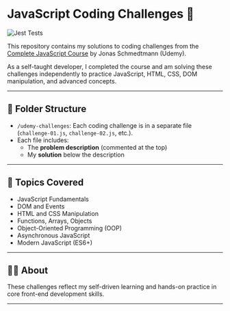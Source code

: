 # JavaScript Coding Challenges 🚀

![Jest Tests](https://github.com/paramveer02/js-challenges/actions/workflows/test.yml/badge.svg)

This repository contains my solutions to coding challenges from the [Complete JavaScript Course](https://www.udemy.com/course/the-complete-javascript-course/) by Jonas Schmedtmann (Udemy).

As a self-taught developer, I completed the course and am solving these challenges independently to practice JavaScript, HTML, CSS, DOM manipulation, and advanced concepts.

---

## 📂 Folder Structure

- `/udemy-challenges`: Each coding challenge is in a separate file (`challenge-01.js`, `challenge-02.js`, etc.).
- Each file includes:
  - The **problem description** (commented at the top)
  - My **solution** below the description

---

## 📌 Topics Covered

- JavaScript Fundamentals
- DOM and Events
- HTML and CSS Manipulation
- Functions, Arrays, Objects
- Object-Oriented Programming (OOP)
- Asynchronous JavaScript
- Modern JavaScript (ES6+)

---

## 👨‍💻 About

These challenges reflect my self-driven learning and hands-on practice in core front-end development skills.

---

